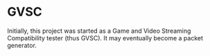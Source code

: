 GVSC
====

Initially, this project was started as a Game and Video Streaming Compatibility tester (thus GVSC). It may eventually become a packet generator.
